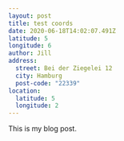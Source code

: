 ```yaml
---
layout: post
title: test coords
date: 2020-06-18T14:02:07.491Z
latitude: 5
longitude: 6
author: Jill
address:
  street: Bei der Ziegelei 12
  city: Hamburg
  post-code: "22339"
location:
  latitude: 5
  longitude: 2
---
```

This is my blog post.